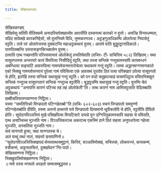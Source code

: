 ```yaml
---
title: सेखियकण्डम्

---
```

सेखियकण्डम्  
सेखियेसु सतिपि वीतिक्कमे अनादरियापेक्खस्सेव आपत्तीति दस्सनत्थं कारको न वुत्तो। अयञ्हि विनयधम्मता, यदिदं सापेक्खे कारकनिद्देसो, सो वुत्तनियमे विधि, भुम्मकरणञ्च। अट्ठङ्गुलाधिकम्पि ओतारेत्वा निवासेतुं वट्टति। ततो परं ओतारेन्तस्स दुक्कटन्ति महाअट्ठकथायं वुत्तम्। आरामे वाति बुद्धुपट्ठानादिकाले। पारुपितब्बन्ति उत्तरासङ्गकिच्चवसेन वुत्तम्।  
ठत्वाति एत्थ गच्छन्तोपि परिस्सयाभावं ओलोकेतुं लभतियेवाति (वजिर॰ टी॰ पाचित्तिय ५८२) लिखितम्। यथा वासूपगतस्स अन्तरघरे कायं विवरित्वा निसीदितुं वट्टति, तथा तस्स सन्तिके गन्तुकामस्सपि कायबन्धनं अबन्धित्वा सङ्घाटिं अपारुपित्वा गामप्पवेसनमनारोचेत्वा यथाकामं गन्तुं वट्टति। तस्मा अद्धानमग्गगमनकाले एको भिक्खु गामप्पवेसनवत्तं पूरेत्वा गामं पविसित्वा एकं आवसथं पुरतोव ठितं पत्वा परिक्खारं ठपेत्वा वासूपगतो चे होति, इतरेहि तस्स सन्तिकं यथासुखं गन्तुं वट्टति। को पन वादो चतूहपञ्चाहं वासमधिट्ठाय वसितभिक्खूनं सन्तिकं गन्तुञ्च वासूपगतानं सन्तिकं गन्तुञ्च वट्टतीति। बुद्धपूजम्पि यथासुखं गन्तुं वट्टति। वुत्तम्पि चेतं अट्ठकथायं ‘‘अनापत्ति कारणं पटिच्च तहं तहं ओलोकेती’’ति। तत्थ कारणं नाम आमिसपूजाति वेदितब्बाति लिखितम्।  
छब्बीसतिसारुप्पवण्णना निट्ठिता।  
यस्मा ‘‘समतित्तिको पिण्डपातो पटिग्गहेतब्बो’’ति (पाचि॰ ६०२-६०३) वचनं पिण्डपातो समपुण्णो पटिग्गहेतब्बोति दीपेति, तस्मा अत्तनो हत्थगते पत्ते पिण्डपातो दिय्यमानो थूपीकतोपि चे होति, वट्टतीति दीपितो होति। सूपोदनविञ्ञत्तियं मुखे पक्खिपित्वा विप्पटिसारे उप्पन्ने पुन उग्गिरितुकामस्सापि सहसा चे पविसति, एत्थ असञ्चिच्च भुञ्जति नाम। विञ्ञत्तिकतञ्च अकतञ्च एकस्मिं ठाने ठितं सहसा अनुपधारेत्वा गहेत्वा भुञ्जति, अस्सतिया भुञ्जति नाम।  
सयं यानगतो हुत्वा, यथा यानगतस्स चे।  
अलं वत्थुं तथा नालं, सछत्तो छत्तपाणिनो॥  
‘‘सूपोदनविञ्ञत्तिसिक्खापदं थेय्यसत्थसमुट्ठानं, किरियं, सञ्ञाविमोक्खं, सचित्तकं, लोकवज्जं, कायकम्मं, वचीकम्मं, अकुसलचित्तं, दुक्खवेदन’’न्ति पाठो।  
सेखियवण्णना निट्ठिता।  
भिक्खुपातिमोक्खवण्णना निट्ठिता।  
॥ नमो तस्स भगवतो अरहतो सम्मासम्बुद्धस्स॥  